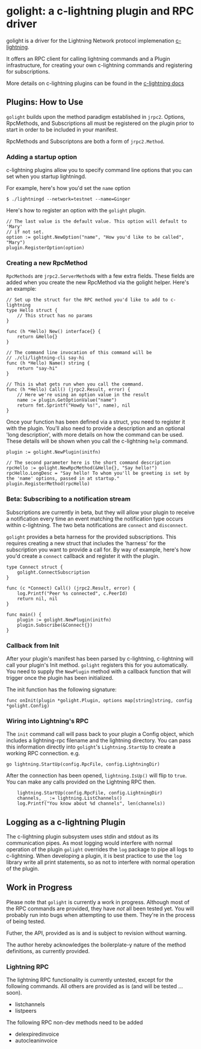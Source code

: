 # golight: a c-lightning plugin and RPC driver

golight is a driver for the Lightning Network protocol implemenation [c-lightning](https://github.com/ElementsProject/lightning).

It offers an RPC client for calling lightning commands and a Plugin infrastructure, for creating your own c-lightning commands and registering for subscriptions.

More details on c-lightning plugins can be found in the [c-lightning docs](https://github.com/ElementsProject/lightning/blob/master/doc/plugins.md)


## Plugins: How to Use
`golight` builds upon the method paradigm established in `jrpc2`. Options, RpcMethods, and Subscriptions all must be registered on the plugin prior to start in order to be included in your manifest. 

RpcMethods and Subscriptons are both a form of `jrpc2.Method`. 

### Adding a startup option

c-lightning plugins allow you to specify command line options that you can set
when you startup lightningd.

For example, here's how you'd set the `name` option

```
$ ./lightningd --network=testnet --name=Ginger
```

Here's how to register an option with the `golight` plugin.

```
// The last value is the default value. This option will default to 'Mary' 
// if not set.
option := golight.NewOption("name", "How you'd like to be called", "Mary")
plugin.RegisterOption(option)

```

### Creating a new RpcMethod

`RpcMethods` are `jrpc2.ServerMethod`s with a few extra fields. These fields are
added when you create the new RpcMethod via the golight helper. Here's an example:

```
// Set up the struct for the RPC method you'd like to add to c-lightning
type Hello struct {
	// This struct has no params
}

func (h *Hello) New() interface{} {
	return &Hello{}
}

// The command line invocation of this command will be 
// ./cli/lightning-cli say-hi
func (h *Hello) Name() string {
	return "say-hi"
}

// This is what gets run when you call the command.
func (h *Hello) Call() (jrpc2.Result, error) {
	// Here we're using an option value in the result
	name := plugin.GetOptionValue("name")
	return fmt.Sprintf("Howdy %s!", name), nil
}
```

Once your function has been defined via a struct, you need to register it with 
the plugin. You'll also need to provide a description and an optional 'long 
description', with more details on how the command can be used. These details
will be shown when you call the c-lightning `help` command.

```
plugin := golight.NewPlugin(initfn)

// The second parameter here is the short command description
rpcHello := golight.NewRpcMethod(&Hello{}, "Say hello!")
rpcHello.LongDesc = "Say hello! To whom you'll be greeting is set by the 'name' options, passed in at startup."
plugin.RegisterMethod(rpcHello)
```


### Beta: Subscribing to a notification stream

Subscriptions are currently in beta, but they will allow your plugin to receive
a notification every time an event matching the notification type occurs
within c-lightning. The two beta notifications are `connect` and `disconnect`.

`golight` provides a beta harness for the provided subscriptions. This requires
creating a new struct that includes the 'harness' for the subscription you want 
to provide a call for. By way of example, here's how you'd create a `connect`
callback and register it with the plugin.

```
type Connect struct {
	golight.ConnectSubscription
}

func (c *Connect) Call() (jrpc2.Result, error) {
	log.Printf("Peer %s connected", c.PeerId)
	return nil, nil
}

func main() {
	plugin := golight.NewPlugin(initfn)
	plugin.Subscribe(&Connect{})
}

```



### Callback from Init

After your plugin's manifest has been parsed by c-lightning, c-lightning will call your plugin's Init method. `golight` registers this for you automatically. You need to supply the `NewPlugin` method with a callback function that will trigger once the plugin has been initialized.

The init function has the following signature:

```
func onInit(plugin *golight.Plugin, options map[string]string, config *golight.Config)
```

### Wiring into Lightning's RPC

The `init` command call will pass back to your plugin a Config object, which includes a lightning-rpc filename and the lightning directory. You can pass this
information directly into `golight`'s `Lightning.StartUp` to create a working
RPC connection. e.g.

```
go lightning.StartUp(config.RpcFile, config.LightningDir)
```

After the connection has been opened, `lightning.IsUp()` will flip to `true`.
You can make any calls provided on the Lightning RPC then. 

```
	lightning.StartUp(config.RpcFile, config.LightningDir)
	channels, _ := lightning.ListChannels()
	log.Printf("You know about %d channels", len(channels))
```

## Logging as a c-lightning Plugin
The c-lightning plugin subsystem uses stdin and stdout as its communication pipes. As most logging would interfere with normal operation of the plugin `golight` overrides the `log` package to pipe all logs to c-lightning. When developing a plugin, it is best practice to use the `log` library write all print statements, so as not to interfere with normal operation of the plugin.


## Work in Progress
Please note that `golight` is currently a work in progress. Although most of the RPC commands are provided, they have *not* all been tested yet. You will probably run into bugs when attempting to use them. They're in the process of being tested.

Futher, the API, provided as is and is subject to revision without warning.

The author hereby acknowledges the boilerplate-y nature of the method definitions, as currently provided.

### Lightning RPC

The lightning RPC functionality is currently untested, except for the following commands. All others are provided as is (and will be tested ... soon).

- listchannels  
- listpeers  

The following RPC non-dev methods need to be added

- delexpiredinvoice  
- autocleaninvoice  
